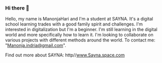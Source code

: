 ### Hi there 👋

Hello, my name is ManonjaHari and I'm a student at SAYNA. It's a digital school learning trades with a good family spirit and challenges.
I'm interested in digitalization but I'm a beginner.
I'm still learning in the digital world and more specifically how to learn it.
I'm looking to collaborate on various projects with different methods around the world.
To contact me: "Manonja.indria@gmail.com".

Find out more about SAYNA: http//www.Sayna.space.com
